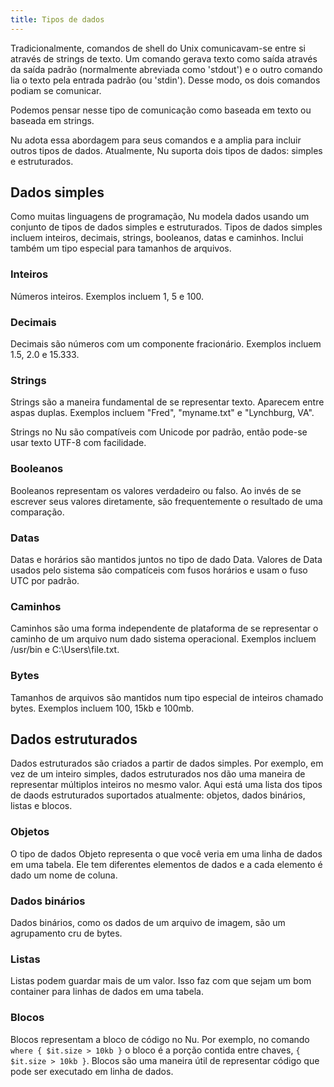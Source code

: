 ```yaml
---
title: Tipos de dados
---
```


Tradicionalmente, comandos de shell do Unix comunicavam-se entre si através de strings de texto. Um comando gerava texto como saída através da saída padrão (normalmente abreviada como 'stdout') e o outro comando lia o texto pela entrada padrão (ou 'stdin'). Desse modo, os dois comandos podiam se comunicar.

Podemos pensar nesse tipo de comunicação como baseada em texto ou baseada em strings.

Nu adota essa abordagem para seus comandos e a amplia para incluir outros tipos de dados. Atualmente, Nu suporta dois tipos de dados: simples e estruturados.

## Dados simples

Como muitas linguagens de programação, Nu modela dados usando um conjunto de tipos de dados simples e estruturados. Tipos de dados simples incluem inteiros, decimais, strings, booleanos, datas e caminhos. Inclui também um tipo especial para tamanhos de arquivos.

### Inteiros

Números inteiros. Exemplos incluem 1, 5 e 100.

### Decimais

Decimais são números com um componente fracionário. Exemplos incluem 1.5, 2.0 e 15.333.

### Strings

Strings são a maneira fundamental de se representar texto. Aparecem entre aspas duplas. Exemplos incluem "Fred", "myname.txt" e "Lynchburg, VA".

Strings no Nu são compatíveis com Unicode por padrão, então pode-se usar texto UTF-8 com facilidade.

### Booleanos

Booleanos representam os valores verdadeiro ou falso. Ao invés de se escrever seus valores diretamente, são frequentemente o resultado de uma comparação.

### Datas

Datas e horários são mantidos juntos no tipo de dado Data. Valores de Data usados pelo sistema são compatíceis com fusos horários e usam o fuso UTC por padrão.

### Caminhos

Caminhos são uma forma independente de plataforma de se representar o caminho de um arquivo num dado sistema operacional. Exemplos incluem /usr/bin e C:\Users\file.txt.

### Bytes

Tamanhos de arquivos são mantidos num tipo especial de inteiros chamado bytes. Exemplos incluem 100, 15kb e 100mb.

## Dados estruturados

Dados estruturados são criados a partir de dados simples. Por exemplo, em vez de um inteiro simples, dados estruturados nos dão uma maneira de representar múltiplos inteiros no mesmo valor. Aqui está uma lista dos tipos de daods estruturados suportados atualmente: objetos, dados binários, listas e blocos.

### Objetos

O tipo de dados Objeto representa o que você veria em uma linha de dados em uma tabela. Ele tem diferentes elementos de dados e a cada elemento é dado um nome de coluna.

### Dados binários

Dados binários, como os dados de um arquivo de imagem, são um agrupamento cru de bytes.

### Listas

Listas podem guardar mais de um valor. Isso faz com que sejam um bom container para linhas de dados em uma tabela.

### Blocos

Blocos representam a bloco de código no Nu. Por exemplo, no comando `where { $it.size > 10kb }` o bloco é a porção contida entre chaves, `{ $it.size > 10kb }`. Blocos são uma maneira útil de representar código que pode ser executado em linha de dados.
